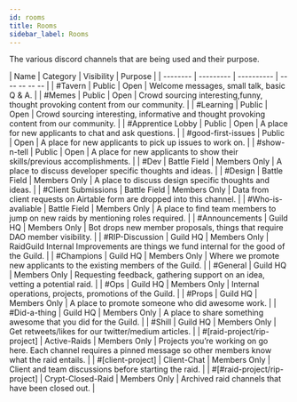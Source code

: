 ```yaml
---
id: rooms
title: Rooms
sidebar_label: Rooms
---
```


The various discord channels that are being used and their purpose.

| Name | Category      | Visibility | Purpose |
| -------- | --------- | ---------- | -- -- -- -- -- |
| #Tavern  | Public | Open | Welcome messages, small talk, basic Q & A. |
| #Memes  | Public | Open | Crowd sourcing interesting,funny, thought provoking content from our community. |
| #Learning  | Public | Open | Crowd sourcing interesting, informative and thought provoking content from our community. |
| #Apprentice Lobby  | Public | Open | A place for new applicants to chat and ask questions. |
| #good-first-issues  | Public | Open | A place for new applicants to pick up issues to work on. |
| #show-n-tell  | Public | Open | A place for new applicants to show their skills/previous accomplishments. |
| #Dev  | Battle Field | Members Only | A place to discuss developer specific thoughts and ideas. |
| #Design  | Battle Field | Members Only | A place to discuss design specific thoughts and ideas. |
| #Client Submissions  | Battle Field | Members Only | Data from client requests on Airtable form are dropped into this channel. |
| #Who-is-avaliable  | Battle Field | Members Only | A place to find team members to jump on new raids by mentioning roles required. |
| #Announcements  | Guild HQ | Members Only | Bot drops new member proposals, things that require DAO member visibility. |
| #RIP-Discussion  | Guild HQ | Members Only | RaidGuild Internal Improvements are things we fund internal for the good of the Guild. |
| #Champions  | Guild HQ | Members Only | Where we promote new applicants to the existing members of the Guild. |
| #General  | Guild HQ | Members Only | Requesting feedback, gathering support on an idea, vetting a potential raid. |
| #Ops  | Guild HQ | Members Only | Internal operations, projects, promotions of the Guild. |
| #Props  | Guild HQ | Members Only | A place to promote someone who did awesome work. |
| #Did-a-thing | Guild HQ | Members Only | A place to share something awesome that you did for the Guild. |
| #Shill | Guild HQ | Members Only | Get retweets/likes for our twitter/medium articles. |
| #[raid-project/rip-project] | Active-Raids | Members Only | Projects you’re working on go here. Each channel requires a pinned message so other members know what the raid entails. |
| #[client-project] | Client-Chat | Members Only | Client and team discussions before starting the raid. |
| #[#raid-project/rip-project] | Crypt-Closed-Raid | Members Only | Archived raid channels that have been closed out. |